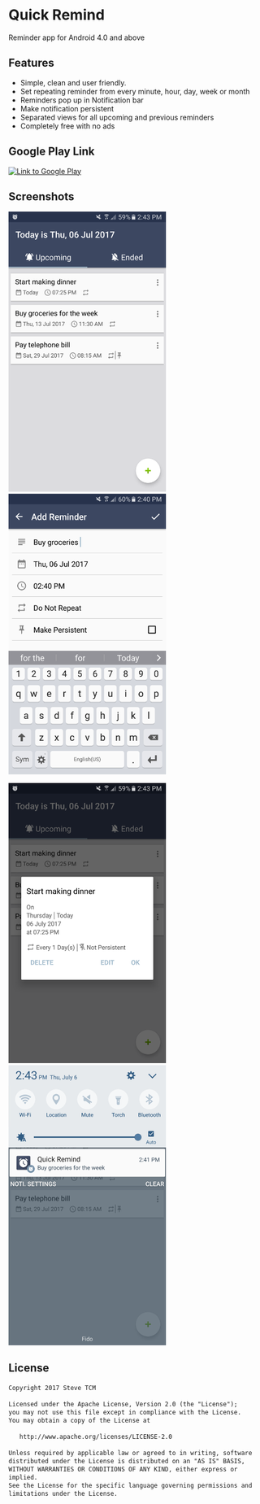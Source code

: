 # Quick Remind
Reminder app for Android 4.0 and above

Features
-------
- Simple, clean and user friendly.
- Set repeating reminder from every minute, hour, day, week or month
- Reminders pop up in Notification bar
- Make notification persistent
- Separated views for all upcoming and previous reminders
- Completely free with no ads

Google Play Link
-------
<a href="https://play.google.com/store/apps/details?id=com.orangemuffin.quickremind&hl=en"><img alt="Link to Google Play" src="https://play.google.com/intl/en_us/badges/images/generic/en_badge_web_generic.png" width="350"/></a>

Screenshots
-------
<img src="https://github.com/stevetcm/quickremind/blob/master/screenshots/2017-07-06%2018.43.24.png" width="310">　　<img src="https://github.com/stevetcm/quickremind/blob/master/screenshots/2017-07-06%2018.40.32.png" width="310">

<img src="https://github.com/stevetcm/quickremind/blob/master/screenshots/2017-07-06%2018.43.25.png" width="310">　　<img src="https://github.com/stevetcm/quickremind/blob/master/screenshots/2017-07-06%2018.43.37.png" width="310">

License
-------

    Copyright 2017 Steve TCM

    Licensed under the Apache License, Version 2.0 (the "License");
    you may not use this file except in compliance with the License.
    You may obtain a copy of the License at

       http://www.apache.org/licenses/LICENSE-2.0

    Unless required by applicable law or agreed to in writing, software
    distributed under the License is distributed on an "AS IS" BASIS,
    WITHOUT WARRANTIES OR CONDITIONS OF ANY KIND, either express or implied.
    See the License for the specific language governing permissions and
    limitations under the License.
